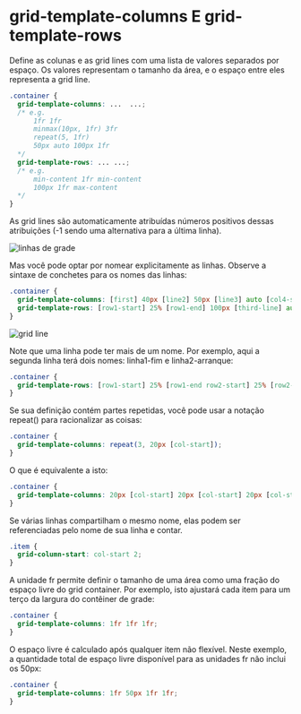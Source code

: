 # grid-template-columns E  grid-template-rows #

Define as colunas e as grid lines com uma lista de valores separados por espaço. Os valores representam o tamanho da área, e o espaço entre eles representa a grid line.

~~~css
.container {
  grid-template-columns: ...  ...;
  /* e.g. 
      1fr 1fr 
      minmax(10px, 1fr) 3fr
      repeat(5, 1fr)
      50px auto 100px 1fr
  */
  grid-template-rows: ... ...;
  /* e.g. 
      min-content 1fr min-content
      100px 1fr max-content
  */
}
~~~

As grid lines são automaticamente atribuídas números positivos dessas atribuições (-1 sendo uma alternativa para a última linha).

![linhas de grade](https://css-tricks.com/wp-content/uploads/2018/11/template-columns-rows-01.svg)

Mas você pode optar por nomear explicitamente as linhas. Observe a sintaxe de conchetes para os nomes das linhas:

~~~css
.container {
  grid-template-columns: [first] 40px [line2] 50px [line3] auto [col4-start] 50px [five] 40px [end];
  grid-template-rows: [row1-start] 25% [row1-end] 100px [third-line] auto [last-line];
}
~~~

![grid line](https://css-tricks.com/wp-content/uploads/2018/11/template-column-rows-02.svg)

Note que uma linha pode ter mais de um nome. Por exemplo, aqui a segunda linha terá dois nomes: linha1-fim e linha2-arranque:

~~~css
.container {
  grid-template-rows: [row1-start] 25% [row1-end row2-start] 25% [row2-end];
}
~~~

Se sua definição contém partes repetidas, você pode usar a notação repeat() para racionalizar as coisas:

~~~css
.container {
  grid-template-columns: repeat(3, 20px [col-start]);
}
~~~

O que é equivalente a isto:

~~~css
.container {
  grid-template-columns: 20px [col-start] 20px [col-start] 20px [col-start];
}
~~~

Se várias linhas compartilham o mesmo nome, elas podem ser referenciadas pelo nome de sua linha e contar.

~~~css
.item {
  grid-column-start: col-start 2;
}
~~~

A unidade fr permite definir o tamanho de uma área como uma fração do espaço livre do grid container. Por exemplo, isto ajustará cada item para um terço da largura do contêiner de grade:

~~~css
.container {
  grid-template-columns: 1fr 1fr 1fr;
}
~~~

O espaço livre é calculado após qualquer item não flexível. Neste exemplo, a quantidade total de espaço livre disponível para as unidades fr não inclui os 50px:

~~~css
.container {
  grid-template-columns: 1fr 50px 1fr 1fr;
}
~~~
